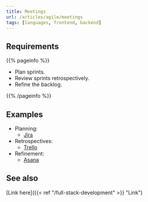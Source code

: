 ```yaml
---
title: Meetings
url: /articles/agile/meetings
tags: [languages, frontend, backend]
---
```


## Requirements

{{% pageinfo %}}

* Plan sprints.
* Review sprints retrospectively.
* Refine the backlog.

{{% /pageinfo %}}

## Examples

* Planning:
  * [Jira](https://www.atlassian.com/agile/scrum/sprint-planning)
* Retrospectives:
  * [Trello](https://trello.com/l)
* Refinement:
  * [Asana](https://asana.com/resources/backlog-refinement)

## See also

[Link here]({{< ref "/full-stack-development" >}} "Link")
